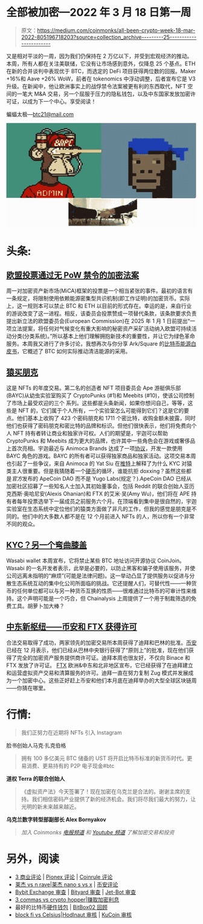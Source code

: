# 全部被加密—2022 年 3 月 18 日第一周

> 原文：<https://medium.com/coinmonks/all-been-crypto-week-18-mar-2022-805196718203?source=collection_archive---------25----------------------->

又是相对平淡的一周，因为我们仍保持在 2 万亿以下，并受到宏观经济的推动。本周，所有人都在关注美联储，它没有让市场感到意外，仅降息 25 个基点。ETH 在新的合并谈判中表现优于 BTC，而选定的 DeFi 项目获得两位数的回报。Maker +16%和 Aave +26% WoW，前者在 tokenomics 中浮动调整，后者宣布它是 V3 升级。在新闻中，他让欧洲事实上的战俘禁令法案被更有利的东西取代，NFT 空间的一笔大 M&A 交易，另一个屈服于压力的隐私钱包，以及中东国家发放加密许可证，以成为下一个中心。享受阅读！

蝙蝠太极—[btc21@mail.com](mailto:btc21@mail.com)

![](img/87620d7c6c037f782c91e707d64b9abe.png)

# **头条:**

## [欧盟投票通过无 PoW 禁令的加密法案](https://www.coindesk.com/policy/2022/03/14/eus-sweeping-crypto-regulations-package-one-step-closer-to-ratification/)

周一对加密资产新市场(MiCA)框架的投票是一个相当紧张的事件。最初的语言有一条规定，将限制使用依赖能源密集型共识机制(即工作证明)的加密货币。实际上，这一规则本可以禁止 BTC 和 ETH 以目前的形式存在。幸运的是，来自行业的游说改变了这一进程。相反，该委员会投票赞成一项替代条款，该条款要求负责提出新立法的欧盟委员会(European Commission)在 2025 年 1 月 1 日前提出“一项立法提案，将任何对气候变化有重大影响的秘密资产采矿活动纳入欧盟可持续活动分类(分类系统)。”所以基本上他们理解拥抱新技术的重要性，并让它为绿色革命服务。本周我又进行了许多讨论，我想再次与你分享 Ark/Square 的[比特币能源白皮书](https://assets.ctfassets.net/2d5q1td6cyxq/2D2BnksJjavw4a6SUvAPwZ/c42a9e3a520b0cc3b230cda3b43eead5/BCEI_White_Paper_.pdf)，它概述了 BTC 如何实际推动清洁能源的采用。

## [猿买朋克](https://fortune.com/2022/03/11/bored-ape-yacht-club-yuga-labs-buys-cryptopunks-meebits-nft/)

这是 NFTs 的年度交易。第二名的创造者 NFT 项目委员会 Ape 游艇俱乐部(BAYC)从幼虫实验室购买了 CryptoPunks (#1)和 Meebits (#10)，使该公司控制了市场上最受欢迎的三个 [](https://www.businessinsider.com/nft-meaning?utm_medium=ingest&utm_source=markets&utm_medium=ingest&utm_source=markets) 系列。这些都是头条新闻，如果你想问自己，等等，这些是 NFT 的，它们属于个人所有，一个实验室怎么可能得到它们？这是它的要点。他们基本上收购了 423 个密码朋克和 1711 个密比特，收购金额未披露，同时他们也获得了密码朋克和密比特的品牌和标识。但他们很快表示，他们将免费向个人 NFT 持有者转让商业和独家许可权。人们的期望是，宇迦可以帮助 CryptoPunks 和 Meebits 成为更大的品牌，也许其中一些角色会在游戏或奢侈品上首次亮相。宇迦最近与 Animoca Brands 达成了一项[协议](https://www.animocabrands.com/bored-ape-yacht-club-and-animoca-brands-join-forces-to-make-blockchain-nft-game)，开发一款使用 BAYC 角色的游戏。BAYC 的所有者可以获得独家商品和独家活动。这项交易本周也引起了一些争议，来自 Animoca 的 Yat Siu 在[推特](https://twitter.com/ysiu/status/1502372180302045185?s=20&t=j7ExzD9gkfxUxKefW_ghaQ)上解释了为什么 KYC 对猿类主人很重要。但是我猜随着一个[硬币](https://decrypt.co/95398/apecoin-what-is-bored-ape-ethereum-token-who-gets-it)的循环，谁能抗拒 doxxing？虽然这些都是*官方*发布的 ApeCoin DAO 而不是 Yugo Labs(规定？).ApeCoin DAO 已经从加密社区招募了一些知名人士加入其初始董事会，包括 Reddit 的联合创始人亚历克西斯·奥哈尼安(Alexis Ohanian)和 FTX 的艾米·吴(Amy Wu)，他们将在 APE 持有者每年投票选举下一届成员之前服务六个月。在顶端看到集中是很自然的，宇迦实验室在生态系统中定位他们的猿类方面做了非凡的工作，但我的感觉是朋克是不同的。他们中的大多数人都不是在 12 个月前进入 NFTs 的人，所以你有一个非常不同的观众。

## [KYC？另一个弯曲膝盖](https://www.coindesk.com/tech/2022/03/14/wasabi-wallets-coinjoin-coordinator-to-blacklist-certain-bitcoin-transactions/)

Wasabi wallet 本周宣布，它将禁止某些 BTC 地址访问开源协议 CoinJoin。Wasabi 的一名开发者表示，此举是必要的，以防止黑客和骗子使用该服务，并使公司远离未指明的“麻烦”(可能是法律问题)。这一举动凸显了提供服务以促进与分散生态系统互动的集中化公司所面临的挑战。它还提醒人们，可替代性——一种货币的任何单位都可以与另一种货币互换的性质——很难通过比特币的可审计性来维持。这个声明可能是一个巧合，但 Chainalysis 上周提供了一个用于制裁筛选的免费工具。胡萝卜加大棒？

## [中东新枢纽——币安和 FTX 获得许可](https://decrypt.co/95120/crypto-exchanges-ftx-binance-gain-licenses-in-middle-east)

合法交易取得了成功，两家领先的加密交易所本周获得了迪拜和巴林的批准。[币安](https://www.binance.com/en/blog/ecosystem/binance-awarded-cryptoasset-service-provider-license-in-the-kingdom-of-bahrain-421499824684903563)已经在 12 月表示，他们已经从巴林中央银行获得了“原则上”的批准，现在他们获得了完全的加密资产服务提供商许可证。迪拜本周也很友好，不仅向 Binace 和 FTX 发放了许可证。 [FTX](https://www.prnewswire.com/news-releases/ftx-europe-enters-the-worlds-first-prudentially-regulated-virtual-asset-jurisdiction-in-dubai-301502546.html) 欧洲&中东和北非地区宣布，它已经获得了在迪拜建立和运营虚拟资产交易和清算服务的许可。迪拜一直在努力复制 Zug 模式并发展成为一个加密中心。这些正好赶上币安和他们本月底在迪拜举办的大型全球区块链周——你猜在哪里。

# **行情:**

> 我们正努力在近期将 NFTs 引入 Instagram

脸书创始人马克·扎克伯格

> 拥有 100 多亿美元 BTC 储备的 UST 将开启比特币标准的新货币时代。更易消费、更易持有的 P2P 电子现金#btc

**道权 Terra 的联合创始人**

> 《虚拟资产法》今天签署了！现在加密在乌克兰是合法的。谢谢主席的支持。我们相信密码产业提供了新的经济机会。我们将尽我们最大的努力，让光明的新未来越来越近。

**乌克兰数字转型部副部长 Alex Bornyakov**

> *加入 Coinmonks* [*电报频道*](https://t.me/coincodecap) *和* [*Youtube 频道*](https://www.youtube.com/c/coinmonks/videos) *了解加密交易和投资*

# 另外，阅读

*   [3 商业评论](/coinmonks/3commas-review-an-excellent-crypto-trading-bot-2020-1313a58bec92) | [Pionex 评论](https://coincodecap.com/pionex-review-exchange-with-crypto-trading-bot) | [Coinrule 评论](/coinmonks/coinrule-review-2021-a-beginner-friendly-crypto-trading-bot-daf0504848ba)
*   [莱杰 vs n rave](/coinmonks/ledger-vs-ngrave-zero-7e40f0c1d694)|[莱杰 nano s vs x](/coinmonks/ledger-nano-s-vs-x-battery-hardware-price-storage-59a6663fe3b0) | [币安评论](/coinmonks/binance-review-ee10d3bf3b6e)
*   [Bybit Exchange 审查](/coinmonks/bybit-exchange-review-dbd570019b71) | [Bityard 审查](https://coincodecap.com/bityard-reivew) | [Jet-Bot 审查](https://coincodecap.com/jet-bot-review)
*   [3 commas vs crypto hopper](/coinmonks/3commas-vs-pionex-vs-cryptohopper-best-crypto-bot-6a98d2baa203)|[赚取加密利息](/coinmonks/earn-crypto-interest-b10b810fdda3)
*   最好的比特币[硬件钱包](/coinmonks/hardware-wallets-dfa1211730c6) | [BitBox02 回顾](/coinmonks/bitbox02-review-your-swiss-bitcoin-hardware-wallet-c36c88fff29)
*   [block fi vs Celsius](/coinmonks/blockfi-vs-celsius-vs-hodlnaut-8a1cc8c26630)|[Hodlnaut 审核](/coinmonks/hodlnaut-review-best-way-to-hodl-is-to-earn-interest-on-your-bitcoin-6658a8c19edf) | [KuCoin 审核](https://coincodecap.com/kucoin-review)